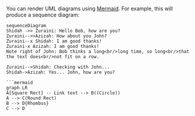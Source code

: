 You can render UML diagrams using [Mermaid](https://mermaidjs.github.io/). For example, this will produce a sequence diagram:

```mermaid
sequenceDiagram
Shidah ->> Zuraini: Hello Bob, how are you?
Zuraini-->>Azizah: How about you John?
Zuraini--x Shidah: I am good thanks!
Zuraini-x Azizah: I am good thanks!
Note right of John: Bob thinks a long<br/>long time, so long<br/>that the text does<br/>not fit on a row.

Zuraini-->Shidah: Checking with John...
Shidah->Azizah: Yes... John, how are you?

```mermaid
graph LR
A[Square Rect] -- Link text --> B((Circle))
A --> C(Round Rect)
B --> D{Rhombus}
C --> D
```
